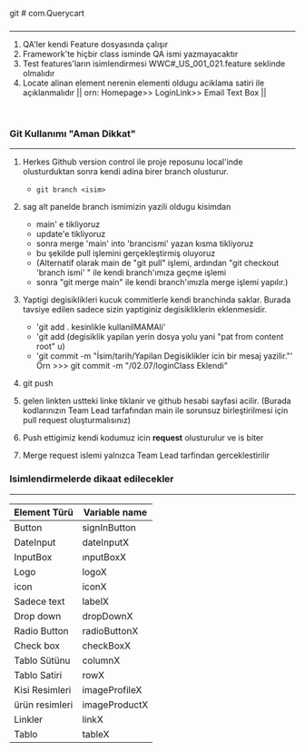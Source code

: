 git # com.Querycart 
### 
### 
***

1. QA'ler kendi Feature dosyasında çalışır
2. Framework'te hiçbir class isminde QA ismi yazmayacaktır
3. Test features'ların isimlendirmesi WWC#_US_001_021.feature seklinde olmalıdır
4. Locate alinan element nerenin elementi oldugu aciklama satiri ile açıklanmalıdır
   || orn:  Homepage>> LoginLink>> Email Text Box ||

<br/>

### Git Kullanımı "Aman Dikkat"
***
1. Herkes Github version control ile proje reposunu local'inde olusturduktan sonra kendi adina birer branch olusturur.
    * `git branch <isim>`

2. sag alt panelde branch ismimizin yazili oldugu kisimdan
    * main' e tikliyoruz
    * update'e tikliyoruz
    * sonra merge 'main' into 'brancismi' yazan kısma tikliyoruz
    * bu şekilde pull işlemini gerçekleştirmiş oluyoruz
    * (Alternatif olarak main de "git pull" işlemi, ardından "git checkout 'branch ismi' " ile kendi branch'ımıza geçme işlemi
    * sonra "git merge main" ile kendi branch'ımızla merge işlemi yapılır.)

3. Yaptigi degisiklikleri kucuk commitlerle kendi branchinda saklar. Burada tavsiye edilen sadece sizin yaptiginiz degisikliklerin eklenmesidir.
    * 'git add . kesinlikle kullanilMAMAli'
    * 'git add (degisiklik yapilan yerin dosya yolu yani "pat from content root" u)
    * 'git commit -m "İsim/tarih/Yapilan Degisiklikler icin bir mesaj yazilir."'
      Örn >>> git commit -m "<Kendi isminiz>/02.07/loginClass Eklendi"
4. git push

5. gelen linkten ustteki linke tiklanir ve github hesabi sayfasi acilir. 
(Burada kodlarınızın Team Lead tarfafından main ile sorunsuz birleştirilmesi için
pull request oluşturmalısınız)

6. Push ettigimiz kendi kodumuz icin **request** olusturulur ve is biter

7. Merge request islemi yalnızca Team Lead tarfindan gerceklestirilir


### Isimlendirmelerde dikaat edilecekler
***
| Element Türü   | Variable name |
|----------------|---------------|
| Button         | signInButton  | 
| DateInput      | dateInputX    | 
| InputBox       | ınputBoxX     | 
| Logo           | logoX         |
| icon           | iconX         |
| Sadece text    | labelX        |
| Drop down      | dropDownX     |
| Radio Button   | radioButtonX  |
| Check box      | checkBoxX     |
| Tablo Sütünu   | columnX       |
| Tablo Satiri   | rowX          |
| Kisi Resimleri | imageProfileX |
| ürün resimleri | imageProductX |
| Linkler        | linkX         |
| Tablo          | tableX        |